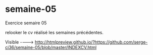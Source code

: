 # semaine-05
Exercice semaire 05

relooker le cv réalisé les semaines précédentes.

Visible ---->  http://htmlpreview.github.io/?https://github.com/serge-ci36/semaine-05/blob/master/INDEXCV.html
